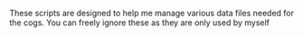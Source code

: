 These scripts are designed to help me manage various data files needed for the cogs.
You can freely ignore these as they are only used by myself